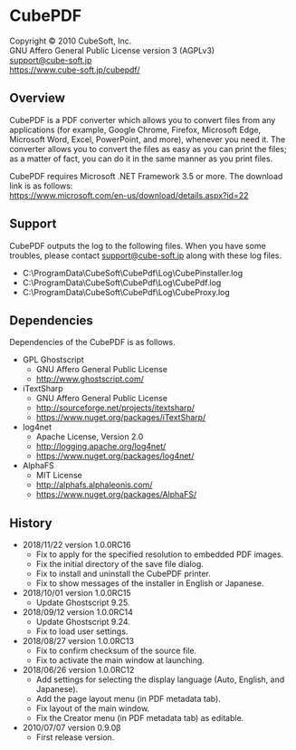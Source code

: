 # CubePDF

Copyright © 2010 CubeSoft, Inc.  
GNU Affero General Public License version 3 (AGPLv3)  
support@cube-soft.jp  
https://www.cube-soft.jp/cubepdf/

## Overview

CubePDF is a PDF converter which allows you to convert files from any applications
(for example, Google Chrome, Firefox, Microsoft Edge, Microsoft Word, Excel,
PowerPoint, and more), whenever you need it.
The converter allows you to convert the files as easy as you can print the files;
as a matter of fact, you can do it in the same manner as you print files. 

CubePDF requires Microsoft .NET Framework 3.5 or more.
The download link is as follows:  
https://www.microsoft.com/en-us/download/details.aspx?id=22

## Support

CubePDF outputs the log to the following files.
When you have some troubles, please contact support@cube-soft.jp along with these log files.

* C:\ProgramData\CubeSoft\CubePdf\Log\CubePinstaller.log
* C:\ProgramData\CubeSoft\CubePdf\Log\CubePdf.log
* C:\ProgramData\CubeSoft\CubePdf\Log\CubeProxy.log

## Dependencies

Dependencies of the CubePDF is as follows.

* GPL Ghostscript
    - GNU Affero General Public License
    - http://www.ghostscript.com/
* iTextSharp
    - GNU Affero General Public License
    - http://sourceforge.net/projects/itextsharp/
    - https://www.nuget.org/packages/iTextSharp/
* log4net
    - Apache License, Version 2.0
    - http://logging.apache.org/log4net/
    - https://www.nuget.org/packages/log4net/
* AlphaFS
    - MIT License
    - http://alphafs.alphaleonis.com/
    - https://www.nuget.org/packages/AlphaFS/

## History

* 2018/11/22 version 1.0.0RC16
    - Fix to apply for the specified resolution to embedded PDF images.
    - Fix the initial directory of the save file dialog.
    - Fix to install and uninstall the CubePDF printer.
    - Fix to show messages of the installer in English or Japanese.
* 2018/10/01 version 1.0.0RC15
    - Update Ghostscript 9.25.
* 2018/09/12 version 1.0.0RC14
    - Update Ghostscript 9.24.
    - Fix to load user settings.
* 2018/08/27 version 1.0.0RC13
    - Fix to confirm checksum of the source file.
    - Fix to activate the main window at launching.
* 2018/06/26 version 1.0.0RC12
    - Add settings for selecting the display language (Auto, English, and Japanese).
    - Add the page layout menu (in PDF metadata tab).
    - Fix layout of the main window.
    - Fix the Creator menu (in PDF metadata tab) as editable.
* 2010/07/07 version 0.9.0β
    - First release version.
